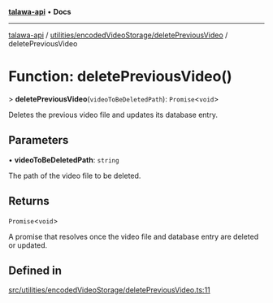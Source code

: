 [**talawa-api**](../../../../README.md) • **Docs**

***

[talawa-api](../../../../modules.md) / [utilities/encodedVideoStorage/deletePreviousVideo](../README.md) / deletePreviousVideo

# Function: deletePreviousVideo()

\> **deletePreviousVideo**(`videoToBeDeletedPath`): `Promise`\<`void`\>

Deletes the previous video file and updates its database entry.

## Parameters

• **videoToBeDeletedPath**: `string`

The path of the video file to be deleted.

## Returns

`Promise`\<`void`\>

A promise that resolves once the video file and database entry are deleted or updated.

## Defined in

[src/utilities/encodedVideoStorage/deletePreviousVideo.ts:11](https://github.com/PalisadoesFoundation/talawa-api/blob/4a88fe62b20ebda9653c55ae8d39d6c6fac8831f/src/utilities/encodedVideoStorage/deletePreviousVideo.ts#L11)

